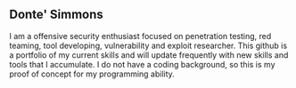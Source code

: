 ## Donte' Simmons

I am a offensive security enthusiast focused on penetration testing, red teaming, tool developing, vulnerability and exploit researcher.
This github is a portfolio of my current skills and will update frequently with new skills and tools that I accumulate.
I do not have a coding background, so this is my proof of concept for my programming ability.
